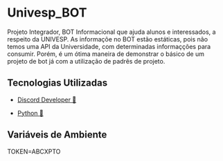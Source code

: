 # Univesp_BOT
Projeto Integrador, BOT Informacional que ajuda alunos e interessados, a respeito da UNIVESP.
As informaçõe no BOT estão estáticas, pois não temos uma API da Universidade, com determinadas informaçções para consumir. Porém, é um ótima maneira de demonstrar o básico de um projeto de bot já com a utilização de padrẽs de projeto. 

## Tecnologias Utilizadas 
* <p><a href="https://discord.com/developers/applications" target="_blank">Discord Developer 💬</a></p>
* [Python 🐍](https://www.python.org/)
## Variáveis de Ambiente 
TOKEN=ABCXPTO